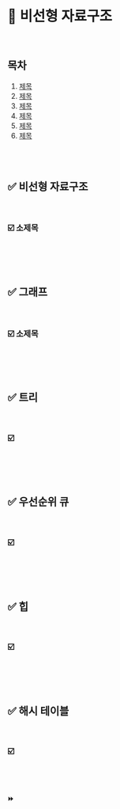 
# 📌 비선형 자료구조

<br/>

## 목차
1. [제목](#-HTTP)
2. [제목](#-HTTP)
3. [제목](#-HTTP)
4. [제목](#-HTTP)
5. [제목](#-HTTP)
6. [제목](#-HTTP)

<br/><br/>

## ✅ 비선형 자료구조



<br/>

### ☑️ 소제목


<br/><br/>
<br/>

## ✅ 그래프



<br/>

### ☑️ 소제목


<br/><br/>
<br/>
  
## ✅ 트리


<br/>

### ☑️ 


<br/><br/>
<br/>

## ✅ 우선순위 큐


<br/>

### ☑️ 





<br/><br/>
<br/>
  
## ✅ 힙


<br/>

### ☑️ 



<br/><br/>
<br/>
  
## ✅ 해시 테이블


<br/>

### ☑️ 







<br/><br/>

#### ⏩ 


<br/><br/>

